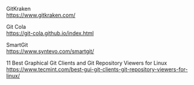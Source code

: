 GitKraken  
https://www.gitkraken.com/  

Git Cola  
https://git-cola.github.io/index.html  

SmartGit  
https://www.syntevo.com/smartgit/  

11 Best Graphical Git Clients and Git Repository Viewers for Linux  
https://www.tecmint.com/best-gui-git-clients-git-repository-viewers-for-linux/
